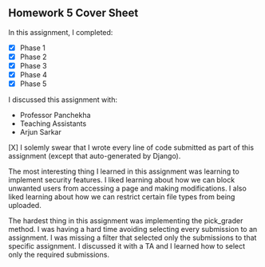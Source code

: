 Homework 5 Cover Sheet
----------------------

In this assignment, I completed:

- [X] Phase 1
- [X] Phase 2
- [X] Phase 3
- [X] Phase 4
- [X] Phase 5

I discussed this assignment with:

- Professor Panchekha
- Teaching Assistants
- Arjun Sarkar

[X] I solemly swear that I wrote every line of code submitted as part
of this assignment (except that auto-generated by Django).

The most interesting thing I learned in this assignment was learning to implement security features. I liked learning about how we can block unwanted users from accessing a page and making modifications. I also liked learning about how we can restrict certain file types from being uploaded. 

The hardest thing in this assignment was implementing the pick_grader method. I was having a hard time avoiding selecting every submission to an assignment. I was missing a filter that selected only the submissions to that specific assignment. I discussed it with a TA and I learned how to select only the required submissions. 